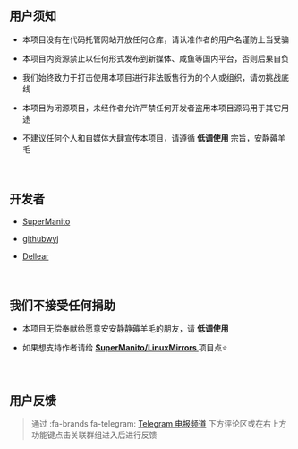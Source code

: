 ## <i class="fa-duotone fa-message-exclamation fa-beat-fade" style="--fa-fade-opacity: 0.6; --fa-primary-color: #f36c21; --fa-secondary-color: #ffc20e" ></i> 用户须知 <!-- {docsify-ignore} -->

- 本项目没有在代码托管网站开放任何仓库，请认准作者的用户名谨防上当受骗 <!-- {docsify-ignore} -->

- 本项目内资源禁止以任何形式发布到新媒体、咸鱼等国内平台，否则后果自负 <!-- {docsify-ignore} -->

- 我们始终致力于打击使用本项目进行非法贩售行为的个人或组织，请勿挑战底线 <!-- {docsify-ignore} -->

- 本项目为闭源项目，未经作者允许严禁任何开发者盗用本项目源码用于其它用途 <!-- {docsify-ignore} -->

- 不建议任何个人和自媒体大肆宣传本项目，请遵循 **低调使用** 宗旨，安静薅羊毛 <!-- {docsify-ignore} -->

ㅤ

## <i class="fa-duotone fa-users fa-fade" style="--fa-animation-duration: 2s; --fa-fade-opacity: 0.6; --fa-primary-color: #33a3dc; --fa-secondary-color: #11264f" ></i> 开发者 <!-- {docsify-ignore} -->

- [SuperManito](https://github.com/SuperManito)

- [githubwyj](https://github.com/githubwyj)

- [Dellear](https://github.com/Dellear)

ㅤ

## <i class="fa-duotone fa-hand-holding-dollar fa-flip" style="--fa-animation-duration: 3s; --fa-primary-color: #fdb933; --fa-secondary-color: #d7a87e" ></i> 我们不接受任何捐助 <!-- {docsify-ignore} -->

- 本项目无偿奉献给愿意安安静静薅羊毛的朋友，请 **低调使用** <!-- {docsify-ignore} -->

- 如果想支持作者请给 __[ SuperManito/LinuxMirrors ](https://github.com/SuperManito/LinuxMirrors)__ 项目点⭐ <!-- {docsify-ignore} -->

ㅤ

## <i class="fa-duotone fa-messages fa-bounce" style="--fa-bounce-start-scale-x: 1; --fa-bounce-start-scale-y: 1; --fa-bounce-jump-scale-x: 1; --fa-bounce-jump-scale-y: 1; --fa-bounce-land-scale-x: 1; --fa-bounce-land-scale-y: 1; --fa-primary-color: #45b97c; --fa-secondary-color: #1d953f"></i> 用户反馈 <!-- {docsify-ignore} -->
> 通过 :fa-brands fa-telegram: [Telegram 电报频道](https://t.me/jdhelloworld) 下方评论区或在右上方功能键点击关联群组进入后进行反馈
